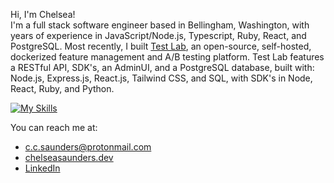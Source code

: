 Hi, I'm Chelsea!  
I'm a full stack software engineer based in Bellingham, Washington, with years of experience in JavaScript/Node.js, Typescript, Ruby, React, and PostgreSQL. 
Most recently, I built [Test Lab](https://testl-ab.github.io/), an open-source, self-hosted, dockerized feature management and A/B testing platform.  Test Lab features a RESTful API, SDK's, an AdminUI, and a PostgreSQL database, built with: Node.js, Express.js, React.js, Tailwind CSS, and SQL, with SDK's in Node, React, Ruby, and Python.


[![My Skills](https://skillicons.dev/icons?i=nodejs,js,react,ruby,ts,html,postgres,mongodb,tailwind,git,docker,jest,vscode,postman)](https://www.chelseasaunders.dev/)

You can reach me at:
* [c.c.saunders@protonmail.com](mailto:c.c.saunders@protonmail.com)
* [chelseasaunders.dev](https://www.chelseasaunders.dev/)
* [LinkedIn](https://www.linkedin.com/in/chelsea-saunders-1002a318/) 
